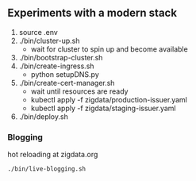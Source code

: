 ## Experiments with a modern stack

1. source .env 
2. ./bin/cluster-up.sh
    - wait for cluster to spin up and become available
3. ./bin/bootstrap-cluster.sh
4. ./bin/create-ingress.sh
    - python setupDNS.py
5. ./bin/create-cert-manager.sh
    - wait until resources are ready
    - kubectl apply -f zigdata/production-issuer.yaml
    - kubectl apply -f zigdata/staging-issuer.yaml
6. ./bin/deploy.sh

### Blogging
hot reloading at zigdata.org
```
./bin/live-blogging.sh
```